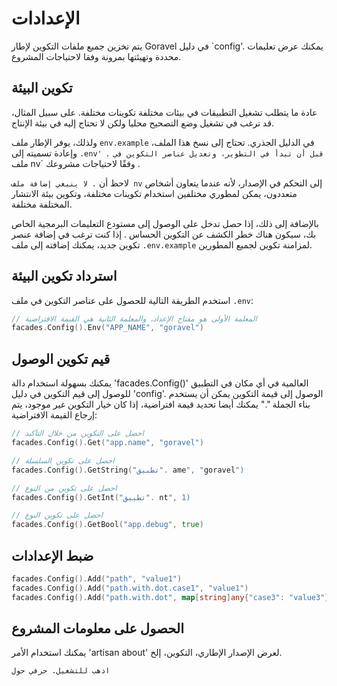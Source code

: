 # الإعدادات

يتم تخزين جميع ملفات التكوين لإطار Goravel في دليل \`config'. يمكنك عرض تعليمات محددة
وتهيئتها بمرونة وفقا لاحتياجات المشروع.

## تكوين البيئة

عادة ما يتطلب تشغيل التطبيقات في بيئات مختلفة تكوينات مختلفة. على سبيل المثال، قد ترغب في
تشغيل وضع التصحيح محليا ولكن لا تحتاج إليه في بيئة الإنتاج.

ولذلك، يوفر الإطار ملف `env.example` في الدليل الجذري. تحتاج إلى نسخ هذا الملف، وإعادة تسميته
إلى `.env' قبل أن تبدأ في التطوير، وتعديل عناصر التكوين في `. ملف nv\` وفقًا لاحتياجات مشروعك
.

لاحظ أن `. لا ينبغي إضافة ملف nv` إلى التحكم في الإصدار، لأنه عندما يتعاون أشخاص متعددون، يمكن لمطوري
مختلفين استخدام تكوينات مختلفة، وتكوين بيئة الانتشار المختلفة مختلفة.

بالإضافة إلى ذلك، إذا حصل تدخل على الوصول إلى مستودع التعليمات البرمجية الخاص بك، سيكون هناك خطر الكشف عن التكوين الحساس
. إذا كنت ترغب في إضافة عنصر تكوين جديد، يمكنك إضافته إلى ملف `.env.example` لمزامنة تكوين
لجميع المطورين.

## استرداد تكوين البيئة

استخدم الطريقة التالية للحصول على عناصر التكوين في ملف `.env`:

```go
// المعلمة الأولى هو مفتاح الإعداد، والمعلمة الثانية هي القيمة الافتراضية
facades.Config().Env("APP_NAME", "goravel")
```

## قيم تكوين الوصول

يمكنك بسهولة استخدام دالة 'facades.Config()' العالمية في أي مكان في التطبيق للوصول إلى قيم التكوين
في دليل 'config'. الوصول إلى قيمة التكوين يمكن أن يستخدم بناء الجملة "." يمكنك أيضا تحديد قيمة
افتراضية، إذا كان خيار التكوين غير موجود، يتم إرجاع القيمة الافتراضية:

```go
// احصل على التكوين من خلال التأكيد
facades.Config().Get("app.name", "goravel")

// احصل على تكوين السلسلة
facades.Config().GetString("تطبيق". ame", "goravel")

// احصل على تكوين من النوع
facades.Config().GetInt("تطبيق". nt", 1)

// احصل على تكوين النوع
facades.Config().GetBool("app.debug", true)
```

## ضبط الإعدادات

```go
facades.Config().Add("path", "value1")
facades.Config().Add("path.with.dot.case1", "value1")
facades.Config().Add("path.with.dot", map[string]any{"case3": "value3"})
```

## الحصول على معلومات المشروع

يمكنك استخدام الأمر 'artisan about' لعرض الإصدار الإطاري، التكوين، إلخ.

```bash
اذهب للتشغيل. حرفي حول
```
